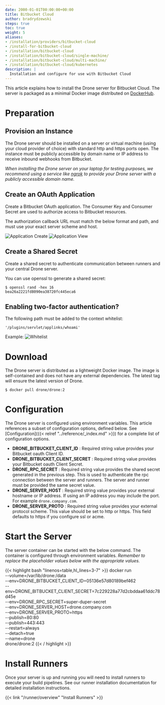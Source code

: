 ```yaml
---
date: 2000-01-01T00:00:00+00:00
title: Bitbucket Cloud
author: bradrydzewski
steps: true
toc: true
weight: 5
aliases:
- /installation/providers/bitbucket-cloud
- /install-for-bitbucket-cloud
- /installation/bitbucket-cloud
- /installation/bitbucket-cloud/single-machine/
- /installation/bitbucket-cloud/multi-machine/
- /installation/bitbucket-cloud/kubernetes
description: |
  Installation and configure for use with Bitbucket Cloud
---
```


This article explains how to install the Drone server for Bitbucket Cloud. The server is packaged as a minimal Docker image distributed on [DockerHub](https://hub.docker.com/r/drone/drone).

# Preparation

## Provision an Instance

The Drone server should be installed on a server or virtual machine (using your cloud provider of choice) with standard http and https ports open. The instance must be publicly accessible by domain name or IP address to receive inbound webhooks from Bitbucket.

_When installing the Drone server on your laptop for testing purposes, we recommend using a service like [ngrok](https://ngrok.com/) to provide your Drone server with a publicly accessible domain name._

## Create an OAuth Application

Create a Bitbucket OAuth application. The Consumer Key and Consumer Secret are used to authorize access to Bitbucket resources.

<div class="alert alert-warn">
The authorization callback URL must match the below format and path, and must use your exact server scheme and host.
</div>

![Application Create](/screenshots/bitbucket_application_create.png)
![Application View](/screenshots/bitbucket_application_list.png)

## Create a Shared Secret
Create a shared secret to authenticate communication between runners and your central Drone server.

You can use openssl to generate a shared secret:

```
$ openssl rand -hex 16
bea26a2221fd8090ea38720fc445eca6
```
## Enabling two-factor authentication?

The following path must be added to the context whitelist:
```
'/plugins/servlet/applinks/whoami'
```
Example:
![Whitelist](/screenshots/stash_whitelist.png)

# Download

The Drone server is distributed as a lightweight Docker image. The image is self-contained and does not have any external dependencies.
The latest tag will ensure the latest version of Drone.

```
$ docker pull drone/drone:2
```

# Configuration

The Drone server is configured using environment variables. This article references a subset of configuration options, defined below. See [Configuration]({{< relref "../reference/_index.md" >}}) for a complete list of configuration options.

* __DRONE_BITBUCKET_CLIENT_ID__
  : Required string value provides your Bitbucket oauth Client ID.
* __DRONE_BITBUCKET_CLIENT_SECRET__
  : Required string value provides your Bitbucket oauth Client Secret.
* __DRONE_RPC_SECRET__
  : Required string value provides the shared secret generated in the previous step. This is used to authenticate the rpc connection between the server and runners. The server and runner must be provided the same secret value.
* __DRONE_SERVER_HOST__
  : Required string value provides your external hostname or IP address. If using an IP address you may include the port. For example `drone.company.com`.
* __DRONE_SERVER_PROTO__
  : Required string value provides your external protocol scheme. This value should be set to http or https. This field defaults to https if you configure ssl or acme.

# Start the Server

The server container can be started with the below command. The container is configured through environment variables. _Remember to replace the placeholder values below with the appropriate values._

{{< highlight bash "linenos=table,hl_lines=3-7" >}}
docker run \
  --volume=/var/lib/drone:/data \
  --env=DRONE_BITBUCKET_CLIENT_ID=05136e57d80189bef462 \
  --env=DRONE_BITBUCKET_CLIENT_SECRET=7c229228a77d2cbddaa61ddc78d45e \
  --env=DRONE_RPC_SECRET=super-duper-secret \
  --env=DRONE_SERVER_HOST=drone.company.com \
  --env=DRONE_SERVER_PROTO=https \
  --publish=80:80 \
  --publish=443:443 \
  --restart=always \
  --detach=true \
  --name=drone \
  drone/drone:2
{{< / highlight >}}

# Install Runners

Once your server is up and running you will need to install runners to execute your build pipelines. See our runner installation documentation for detailed installation instructions. 

{{< link "/runner/overview" "Install Runners" >}}


